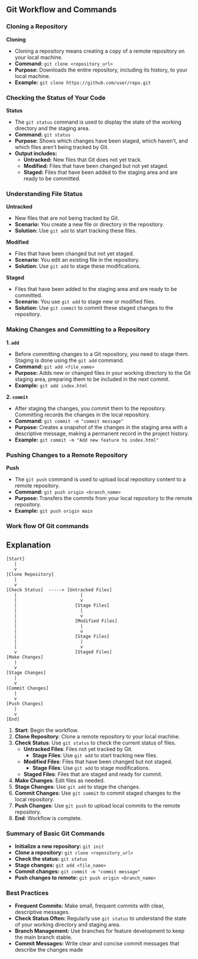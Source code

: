 ## Git Workflow and Commands

### Cloning a Repository

**Cloning**

-   Cloning a repository means creating a copy of a remote repository on your local machine.
-   **Command:** `git clone <repository_url>`
-   **Purpose:** Downloads the entire repository, including its history, to your local machine.
-   **Example:** `git clone https://github.com/user/repo.git`

### Checking the Status of Your Code

**Status**

-   The `git status` command is used to display the state of the working directory and the staging area.
-   **Command:** `git status`
-   **Purpose:** Shows which changes have been staged, which haven’t, and which files aren’t being tracked by Git.
-   **Output includes:**
    -   **Untracked:** New files that Git does not yet track.
    -   **Modified:** Files that have been changed but not yet staged.
    -   **Staged:** Files that have been added to the staging area and are ready to be committed.

### Understanding File Status

**Untracked**

-   New files that are not being tracked by Git.
-   **Scenario:** You create a new file or directory in the repository.
-   **Solution:** Use `git add` to start tracking these files.

**Modified**

-   Files that have been changed but not yet staged.
-   **Scenario:** You edit an existing file in the repository.
-   **Solution:** Use `git add` to stage these modifications.

**Staged**

-   Files that have been added to the staging area and are ready to be committed.
-   **Scenario:** You use `git add` to stage new or modified files.
-   **Solution:** Use `git commit` to commit these staged changes to the repository.

### Making Changes and Committing to a Repository

**1. `add`**

-   Before committing changes to a Git repository, you need to stage them. Staging is done using the `git add` command.
-   **Command:** `git add <file_name>`
-   **Purpose:** Adds new or changed files in your working directory to the Git staging area, preparing them to be included in the next commit.
-   **Example:** `git add index.html`

**2. `commit`**

-   After staging the changes, you commit them to the repository. Committing records the changes in the local repository.
-   **Command:** `git commit -m "commit message"`
-   **Purpose:** Creates a snapshot of the changes in the staging area with a descriptive message, making a permanent record in the project history.
-   **Example:** `git commit -m "Add new feature to index.html"`

### Pushing Changes to a Remote Repository

**Push**

-   The `git push` command is used to upload local repository content to a remote repository.
-   **Command:** `git push origin <branch_name>`
-   **Purpose:** Transfers the commits from your local repository to the remote repository.
-   **Example:** `git push origin main`

### Work flow Of Git commands
## Explanation
```plaintext
[Start]
   |
   v
[Clone Repository]
   |
   v
[Check Status]  -----> [Untracked Files] 
   |                        | 
   |                        v
   |                      [Stage Files] 
   |                        |
   |                        v
   |                      [Modified Files]
   |                        | 
   |                        v
   |                      [Stage Files] 
   |                        |
   |                        v
   v                      [Staged Files]
[Make Changes]
   |
   v
[Stage Changes]
   |
   v
[Commit Changes]
   |
   v
[Push Changes]
   |
   v
[End]
```
1.  **Start**: Begin the workflow.
2.  **Clone Repository**: Clone a remote repository to your local machine.
3.  **Check Status**: Use `git status` to check the current status of files.
    -   **Untracked Files**: Files not yet tracked by Git.
        -   **Stage Files**: Use `git add` to start tracking new files.
    -   **Modified Files**: Files that have been changed but not staged.
        -   **Stage Files**: Use `git add` to stage modifications.
    -   **Staged Files**: Files that are staged and ready for commit.
4.  **Make Changes**: Edit files as needed.
5.  **Stage Changes**: Use `git add` to stage the changes.
6.  **Commit Changes**: Use `git commit` to commit staged changes to the local repository.
7.  **Push Changes**: Use `git push` to upload local commits to the remote repository.
8.  **End**: Workflow is complete.

### Summary of Basic Git Commands

-   **Initialize a new repository:** `git init`
-   **Clone a repository:** `git clone <repository_url>`
-   **Check the status:** `git status`
-   **Stage changes:** `git add <file_name>`
-   **Commit changes:** `git commit -m "commit message"`
-   **Push changes to remote:** `git push origin <branch_name>`

### Best Practices

-   **Frequent Commits:** Make small, frequent commits with clear, descriptive messages.
-   **Check Status Often:** Regularly use `git status` to understand the state of your working directory and staging area.
-   **Branch Management:** Use branches for feature development to keep the main branch stable.
-   **Commit Messages:** Write clear and concise commit messages that describe the changes made